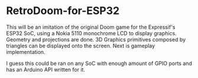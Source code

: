 # RetroDoom-for-ESP32
This will be an imitation of the original Doom game for the Expressif's ESP32 SoC, using a Nokia 5110 monochrome LCD to display graphics.
Geometry and projections are done. 3D Graphics primitives composed by triangles can be displayed onto the screen. Next is gameplay implementation. 

I guess this could be ran on any SoC with enough amount of GPIO ports and has an Arduino API written for it.
